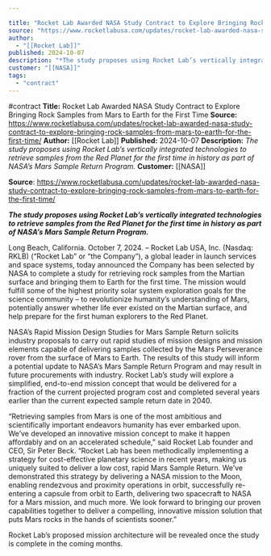 ```yaml
---

title: "Rocket Lab Awarded NASA Study Contract to Explore Bringing Rock Samples from Mars to Earth for the First Time "
source: "https://www.rocketlabusa.com/updates/rocket-lab-awarded-nasa-study-contract-to-explore-bringing-rock-samples-from-mars-to-earth-for-the-first-time/"
author:
  - "[[Rocket Lab]]"
published: 2024-10-07
description: "*The study proposes using Rocket Lab’s vertically integrated technologies to retrieve samples from the Red Planet for the first time in history as part of NASA’s Mars Sample Return Program.*"
customer: "[[NASA]]"
tags:
  - "contract"
---
```


#contract
**Title:** Rocket Lab Awarded NASA Study Contract to Explore Bringing Rock Samples from Mars to Earth for the First Time 
**Source:** https://www.rocketlabusa.com/updates/rocket-lab-awarded-nasa-study-contract-to-explore-bringing-rock-samples-from-mars-to-earth-for-the-first-time/
**Author:** [[Rocket Lab]]
**Published:** 2024-10-07
**Description:** *The study proposes using Rocket Lab’s vertically integrated technologies to retrieve samples from the Red Planet for the first time in history as part of NASA’s Mars Sample Return Program.*
**Customer:** [[NASA]]

**Source**: https://www.rocketlabusa.com/updates/rocket-lab-awarded-nasa-study-contract-to-explore-bringing-rock-samples-from-mars-to-earth-for-the-first-time/

***The study proposes using Rocket Lab’s vertically integrated technologies to retrieve samples from the Red Planet for the first time in history as part of NASA’s Mars Sample Return Program.***

Long Beach, California. October 7, 2024. – Rocket Lab USA, Inc. (Nasdaq: RKLB) (“Rocket Lab” or “the Company”), a global leader in launch services and space systems, today announced the Company has been selected by NASA to complete a study for retrieving rock samples from the Martian surface and bringing them to Earth for the first time. The mission would fulfill some of the highest priority solar system exploration goals for the science community – to revolutionize humanity’s understanding of Mars, potentially answer whether life ever existed on the Martian surface, and help prepare for the first human explorers to the Red Planet.

NASA’s Rapid Mission Design Studies for Mars Sample Return solicits industry proposals to carry out rapid studies of mission designs and mission elements capable of delivering samples collected by the Mars Perseverance rover from the surface of Mars to Earth. The results of this study will inform a potential update to NASA’s Mars Sample Return Program and may result in future procurements with industry. Rocket Lab’s study will explore a simplified, end-to-end mission concept that would be delivered for a fraction of the current projected program cost and completed several years earlier than the current expected sample return date in 2040.

“Retrieving samples from Mars is one of the most ambitious and scientifically important endeavors humanity has ever embarked upon. We’ve developed an innovative mission concept to make it happen affordably and on an accelerated schedule,” said Rocket Lab founder and CEO, Sir Peter Beck. “Rocket Lab has been methodically implementing a strategy for cost-effective planetary science in recent years, making us uniquely suited to deliver a low cost, rapid Mars Sample Return. We’ve demonstrated this strategy by delivering a NASA mission to the Moon, enabling rendezvous and proximity operations in orbit, successfully re-entering a capsule from orbit to Earth, delivering two spacecraft to NASA for a Mars mission, and much more. We look forward to bringing our proven capabilities together to deliver a compelling, innovative mission solution that puts Mars rocks in the hands of scientists sooner.”

Rocket Lab’s proposed mission architecture will be revealed once the study is complete in the coming months.
